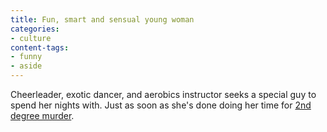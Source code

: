 ```yaml
---
title: Fun, smart and sensual young woman
categories:
- culture
content-tags:
- funny
- aside
---
```


Cheerleader, exotic dancer, and aerobics instructor seeks a special guy to spend her nights with.  Just as soon as she's done doing her time for [2nd degree murder][1].

   [1]: http://writeaprisoner.com/template.asp?i=z-311676
